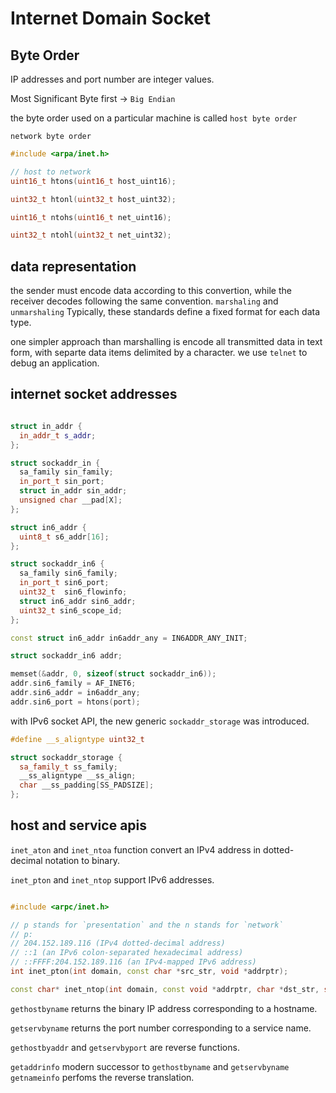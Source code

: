 # Internet Domain Socket

## Byte Order

IP addresses and port number are integer values.

Most Significant Byte first -> `Big Endian`

the byte order used on a particular machine is called `host byte order`

`network byte order` 

```c++
#include <arpa/inet.h>

// host to network
uint16_t htons(uint16_t host_uint16);

uint32_t htonl(uint32_t host_uint32);

uint16_t ntohs(uint16_t net_uint16);

uint32_t ntohl(uint32_t net_uint32);
```

## data representation
the sender must encode data according to this convertion, while the receiver decodes following the same convention. 
`marshaling` and `unmarshaling`
Typically, these standards define a fixed format for each data type.

one simpler approach than marshalling is encode all transmitted data in text form, with separte data items delimited by a character.
we use `telnet` to debug an application.

## internet socket addresses
```c++

struct in_addr {
  in_addr_t s_addr;
};

struct sockaddr_in {
  sa_family sin_family;
  in_port_t sin_port;
  struct in_addr sin_addr;
  unsigned char __pad[X];
};

struct in6_addr {
  uint8_t s6_addr[16];
};

struct sockaddr_in6 {
  sa_family sin6_family;
  in_port_t sin6_port;
  uint32_t  sin6_flowinfo;
  struct in6_addr sin6_addr;
  uint32_t sin6_scope_id;
};
```


```c++
const struct in6_addr in6addr_any = IN6ADDR_ANY_INIT;

struct sockaddr_in6 addr;

memset(&addr, 0, sizeof(struct sockaddr_in6));
addr.sin6_family = AF_INET6;
addr.sin6_addr = in6addr_any;
addr.sin6_port = htons(port);

```

with IPv6 socket API, the new generic `sockaddr_storage` was introduced.

```c++
#define __s_aligntype uint32_t 

struct sockaddr_storage {
  sa_family_t ss_family;
  __ss_aligntype __ss_align;
  char __ss_padding[SS_PADSIZE];
};
```

## host and service apis
`inet_aton` and `inet_ntoa` function convert an IPv4 address in dotted-decimal notation to binary.

`inet_pton` and `inet_ntop` support IPv6 addresses.
```c++

#include <arpc/inet.h>

// p stands for `presentation` and the n stands for `network`
// p:
// 204.152.189.116 (IPv4 dotted-decimal address)
// ::1 (an IPv6 colon-separated hexadecimal address)
// ::FFFF:204.152.189.116 (an IPv4-mapped IPv6 address)
int inet_pton(int domain, const char *src_str, void *addrptr);

const char* inet_ntop(int domain, const void *addrptr, char *dst_str, size_t len);

```


`gethostbyname` returns the binary IP address corresponding to a hostname.

`getservbyname` returns the port number corresponding to a service name.

`gethostbyaddr` and `getservbyport` are reverse functions.

`getaddrinfo` modern successor to `gethostbyname` and `getservbyname`
`getnameinfo` perfoms the reverse translation.